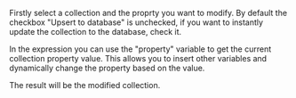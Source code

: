 Firstly select a collection and the proprty you want to modify. By default the checkbox "Upsert to database" is unchecked, if you want to instantly update the collection to the database, check it.

In the expression you can use the "property" variable to get the current collection property value. This allows you to insert other variables and dynamically change the property based on the value.

The result will be the modified collection.